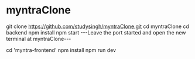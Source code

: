 # myntraClone
git clone https://github.com/studysingh/myntraClone.git
cd myntraClone
cd backend
npm install
npm start
---Leave the port started and open the new terminal at myntraClone---
   
cd 'myntra-frontend'
npm install
npm run dev
